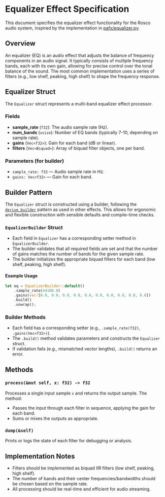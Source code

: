 # Equalizer Effect Specification

This document specifies the equalizer effect functionality for the Rosco audio system, inspired by the implementation in [pafx/equalizer.py](https://github.com/chenwj1989/pafx/blob/main/pafx/equalizer.py).

## Overview

An equalizer (EQ) is an audio effect that adjusts the balance of frequency components in an audio signal. It typically consists of multiple frequency bands, each with its own gain, allowing for precise control over the tonal balance of the sound. The most common implementation uses a series of filters (e.g., low shelf, peaking, high shelf) to shape the frequency response.

## Equalizer Struct

The `Equalizer` struct represents a multi-band equalizer effect processor.

### Fields
- **sample_rate** (`f32`): The audio sample rate (Hz).
- **num_bands** (`usize`): Number of EQ bands (typically 7-10, depending on sample rate).
- **gains** (`Vec<f32>`): Gain for each band (dB or linear).
- **filters** (`Vec<Biquad>`): Array of biquad filter objects, one per band.

### Parameters (for builder)
- `sample_rate: f32` — Audio sample rate in Hz.
- `gains: Vec<f32>` — Gain for each band.

## Builder Pattern

The `Equalizer` struct is constructed using a builder, following the [`derive_builder`](https://docs.rs/derive_builder/) pattern as used in other effects. This allows for ergonomic and flexible construction with sensible defaults and compile-time checks.

### `EqualizerBuilder` Struct
- Each field in `Equalizer` has a corresponding setter method in `EqualizerBuilder`.
- The builder validates that all required fields are set and that the number of gains matches the number of bands for the given sample rate.
- The builder initializes the appropriate biquad filters for each band (low shelf, peaking, high shelf).

#### Example Usage
```rust
let eq = EqualizerBuilder::default()
    .sample_rate(44100.0)
    .gains(vec![0.0, 0.0, 0.0, 0.0, 0.0, 0.0, 0.0, 0.0, 0.0, 0.0])
    .build()
    .unwrap();
```

### Builder Methods
- Each field has a corresponding setter (e.g., `.sample_rate(f32)`, `.gains(Vec<f32>)`).
- The `.build()` method validates parameters and constructs the `Equalizer` struct.
- If validation fails (e.g., mismatched vector lengths), `.build()` returns an error.

## Methods

### `process(&mut self, x: f32) -> f32`
Processes a single input sample `x` and returns the output sample. The method:
- Passes the input through each filter in sequence, applying the gain for each band.
- Sums or mixes the outputs as appropriate.

### `dump(&self)`
Prints or logs the state of each filter for debugging or analysis.

## Implementation Notes

- Filters should be implemented as biquad IIR filters (low shelf, peaking, high shelf).
- The number of bands and their center frequencies/bandwidths should be chosen based on the sample rate.
- All processing should be real-time and efficient for audio streaming. 